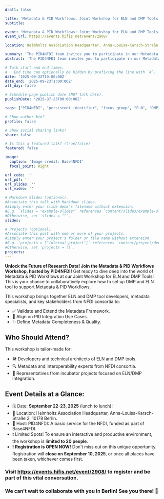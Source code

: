 ```yaml
---
draft: false

title: 'Metadata & PID Workflows: Joint Workshop for ELN and DMP Tools'
subtitle:

event: 'Metadata & PID Workflows: Joint Workshop for ELN and DMP Tools, On-site workshop'
event_url: https://events.hifis.net/event/2908/ 

location: Helmholtz Association Headquarter, Anna-Louisa-Karsch-Straße 2, 10178 Berlin

summary: 'The PID4NFDI team invites you to participate in our Metadata & PID Workflows workshop, which is a joint event for ELN and DMP tools. The workshop will take place from 22 to 23 September (lunch to lunch) in Berlin.'
abstract: 'The PID4NFDI team invites you to participate in our Metadata & PID Workflows workshop, which is a joint event for ELN and DMP tools. The workshop will take place from 22 to 23 September (lunch to lunch) in Berlin.'

# Talk start and end times.
#   End time can optionally be hidden by prefixing the line with `#`.
date: '2025-09-22T10:00:00Z'
date_end: '2025-09-23T1:00:00Z'
all_day: false

# Schedule page publish date (NOT talk date).
publishDate: '2025-07-23T00:00:00Z'

tags: ["PID4NFDI", "persistent identifier", "focus group", "ELN", "DMP", "workshop", "metadata", "workflow", "mapping"]

# Show author bio?
profile: false

# Show social sharing links?
share: false

# Is this a featured talk? (true/false)
featured: false

image:
  caption: 'Image credit: Base4NFDI'
  focal_point: Right

url_code: ''
url_pdf: ''
url_slides: ''
url_video: ''

# Markdown Slides (optional).
#Associate this talk with Markdown slides.
#Simply enter your slide deck's filename without extension.
#E.g. `slides = "example-slides"` references `content/slides/example-slides.md`.
#Otherwise, set `slides = ""`.
slides:

# Projects (optional).
#Associate this post with one or more of your projects.
#Simply enter your project's folder or file name without extension.
#E.g. `projects = ["internal-project"]` references `content/project/deep-learning/index.md`.
#Otherwise, set `projects = []`.
projects:
---
```


**Unlock the Future of Research Data! Join the Metadata & PID Workflows Workshop, hosted by PID4NFDI!**
Get ready to dive deep into the world of Metadata & PID Workflows at our Joint Workshop for ELN and DMP Tools! This is your chance to collaboratively explore how to set up DMP and ELN tool to support Metadata & PID Workflows.

This workshop brings together ELN and DMP tool developers, metadata specialists, and key stakeholders from NFDI consortia to:  
* ✅ Validate and Extend the Metadata Framework.  
* 🎯 Align on PID Integration Use Cases.  
* ✨ Define Metadata Completeness & Quality.  

## Who Should Attend?
This workshop is tailor-made for:  
* 🛠️ Developers and technical architects of ELN and DMP tools.  
* 🔍 Metadata and interoperability experts from NFDI consortia.  
* 🌱 Representatives from incubator projects focused on ELN/DMP integration.  

## Event Details at a Glance:
* 🗓️ Date: **September 22-23, 2025** (lunch to lunch)!  
* 📍 Location: Helmholtz Association Headquarter, Anna-Louisa-Karsch-Straße 2, 10178 Berlin.  
* 🤝 Host: PID4NFDI: A basic service for the NFDI, funded as part of Base4NFDI.  
* ❗ Limited Spots! To ensure an interactive and productive environment, the workshop is **limited to 20 people**.  
* ❗ **Registration is OPEN NOW!** Don't miss out on this unique opportunity. Registration will **close on September 10, 2025**, or once all places have been taken, whichever comes first.  

### Visit https://events.hifis.net/event/2908/ to register and be part of this vital conversation.  


### We can't wait to collaborate with you in Berlin! See you there! 👋